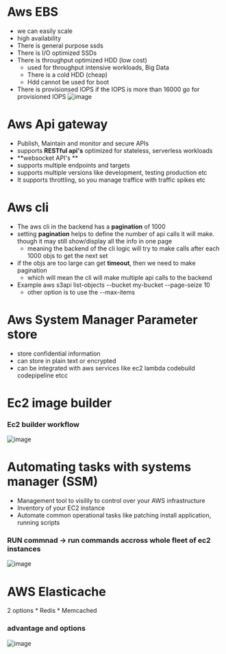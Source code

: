 # Aws EBS
* we can easily scale
* high availability
* There is general purpose ssds
* There is I/O optimized SSDs
* There is throughput optimized HDD (low cost)
    * used for throughput intensive workloads, Big Data
    * There is a cold HDD (cheap)
    * Hdd cannot be used for boot 
* There is provisionsed IOPS if the IOPS is more than 16000 go for provisioned IOPS
![image](https://github.com/ronitwilson/aws_developer-cert/assets/9934360/0a202e87-11b1-429c-9909-fbb67fddee32)

# Aws Api gateway
* Publish, Maintain and monitor and secure APIs
* supports **RESTful api's** optimized for stateless, serverless workloads
* **websocket API's **
* supports multiple endpoints and targets
* supports multiple versions like development, testing production etc
* It supports throttling, so you manage traffice with traffic spikes etc 

# Aws cli
* The aws cli in the backend has a **pagination** of 1000
* setting **pagination** helps to define the number of api calls it will make. though it may still show/display all the info in one page
    * meaning the backend of the cli logic will try to make calls after each 1000 objs to get the next set
* if the objs are too large can get **timeout**,  then we need to make pagination
    * which will mean the cli will make multiple api calls to the backend
* Example aws s3api list-objects --bucket my-bucket --page-seize 10
    * other option is to use the --max-items

# Aws System Manager Parameter store
* store confidential information
* can store in plain text or encrypted
* can be integrated with aws services like ec2 lambda codebuild codepipeline etcc

# Ec2 image builder
### Ec2 builder workflow
![image](https://github.com/ronitwilson/aws_developer-cert/assets/9934360/769d1d02-9255-47b6-924a-cf7d4967682f)

# Automating tasks with systems manager (SSM)
* Management tool to visilily to control over your AWS infrastructure
* Inventory of your EC2 instance
* Automate common operational tasks like patching install application, running scripts

### RUN commnad -> run commands accross whole fleet of ec2 instances
![image](https://github.com/ronitwilson/aws_developer-cert/assets/9934360/ec2b7e01-b3ef-4c00-9b0d-822920079155)

# AWS Elasticache
2 options 
    * Redis
    * Memcached
### advantage and options
![image](https://github.com/user-attachments/assets/0feff20f-ad06-4378-af10-996fcf963c5c)

